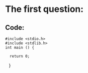 # The first question:
## Code:
    #include <stdio.h>
    #include <stdlib.h>
    int main () {

      return 0;
    }

